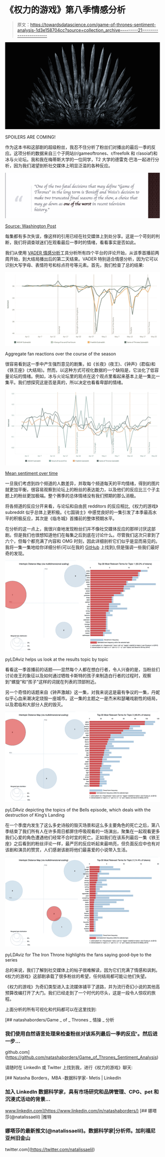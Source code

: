 # 《权力的游戏》第八季情感分析

> 原文：<https://towardsdatascience.com/game-of-thrones-sentiment-analysis-1d3e158704cc?source=collection_archive---------21----------------------->

![](img/2b5e5f30fb2bad26ddf85dd75335a7fd.png)

SPOILERS ARE COMING!

作为这本书和这部剧的超级粉丝，我忍不住分析了粉丝们对播出的最后一季的反应。这项分析的数据来自三个子网站(r/gameoftrones、r/freefolk 和 r/asoiaf)和冰与火论坛。我和我在梅蒂斯大学的一位同学，T2 大学的德雷克·巴洛一起进行分析，因为我们渴望剖析社交媒体上明显泛滥的各种反应。

![](img/aef246a14f487df30b285985a288a349.png)

[Source: Washington Post](https://www.washingtonpost.com/opinions/2019/05/20/game-thrones-season-episode-review-iron-throne-melts)

每集都有多次失误，像这样的引用已经在社交媒体上到处分享。这是一个苛刻的判断，我们将调查球迷们在观看最后一季时的情绪，看看事实是否如此。

我们从使用 [VADER 情感分析](https://github.com/cjhutto/vaderSentiment)工具分析所有四个平台的评论开始，从该季首播前两周开始，到大结局播出后的第二天结束。VADER 特别适合情感分析，因为它可以识别大写字母、表情符号和标点符号等元素。首先，我们检查了总的结果:

![](img/1a3c72f7c8d2ee4e6ee0a599ca528a31.png)

Aggregate fan reactions over the course of the season

很容易看到这一季中产生强烈意见的剧集，如《长夜》(夜王)、《钟声》(君临)和《铁王座》(大结局)。然而，以这种方式可视化数据的一个缺陷是，它淡化了低容量论坛的情绪。例如，冰与火论坛里的观点在这个观点里看起来基本上是一集比一集平。我们想探究这是否是真的，所以决定也看看卑鄙的情绪。

![](img/0568c95e721b33841470f9a082351922.png)

[Mean sentiment over time](https://public.tableau.com/profile/natasha1586#!/vizhome/GameofThronesSeason8SentimentAnalysis/GameofThronesSentimentAnalysis)

一旦我们考虑到四个频道的人数差异，并取每个频道每天的平均情绪，得到的图片就更加平衡，很容易观察到论坛上的粉丝的表达能力，以及他们的反应比三个子主题上的粉丝更加极端。整个赛季的总体情绪没有我们预期的那么消极。

将各频道的反应分开来看，与论坛和自由民 redditors 的反应相比,《权力的游戏》subreddit 似乎总体上更积极。《七国骑士》中感觉良好的一集引发了本季最高水平的积极反应，其次是《临冬城》首播前的整体预期水平。

在分析的这一点上，我很兴奋地发现粉丝们并不像社交媒体反应的那样讨厌这部剧。但是我们也很想知道他们在每集之后到底在讨论什么。尽管我们这次只拿到了六个，但每个都充满了内容和 OMG 时刻，因此详细剖析它们似乎是显而易见的。我将一集一集地给你详细分析(可以在我的 [GitHub](https://github.com/natashaborders/Game_of_Thrones_Sentiment_Analysis) 上找到),但是强调一些我们最好奇的发现。

![](img/831ce9698cffdeaf85325585a97aac2e.png)

pyLDAviz helps us look at the results topic by topic

看看这一季首播前的话题——显然每个人都在想白行者，令人兴奋的是，当粉丝们讨论夜王的象征以及如何通过牺牲卡斯特的孩子来制造白行者的过程时，观察到“螺旋”和“孩子”这样的词就在列表的顶部附近。

另一个奇怪的话题来自《钟声激越》这一集，对我来说这是最有争议的一集，丹妮似乎心血来潮决定烧毁一座城市。这一集的主题之一是杰米和瑟曦戏剧性的结局，以及君临和大部分人民的毁灭。

![](img/5ac10d31dc85de46c5e044f9e53f9353.png)

pyLDAviz depicting the topics of the Bells episode, which deals with the destruction of King’s Landing

在一个季度内发生了这么多史诗般的毁灭场景和这么多主要角色的死亡之后，第八季结束了我们所有人在许多周日都屏住呼吸观看的一场演出，聚集在一起观看更多我们心爱的角色遭遇他们经常不合时宜的死亡。正如我们在该系列最后一集《铁王座》之后看到的粉丝评论一样，最严厉的反应听起来最响亮，但负面反应中也有对该剧和演员的赞赏，人们感谢该剧将他们最喜爱的小说带入生活。

![](img/13d3924c19c00780d63386488ff195e9.png)

pyLDAviz for The Iron Throne highlights the fans saying good-bye to the series

总的来说，我们了解到社交媒体上的帖子很难解读，因为它们充满了情感和讽刺。《权力的游戏》这部剧承载了很多粉丝的希望，任何结局都可能让他们失望。

《权力的游戏》为奇幻类型进入主流媒体铺平了道路，并为流行奇幻小说的其他高预算改编打开了大门。我们已经走到了一个时代的尽头，这是一段令人惊叹的旅程。

上面分析的所有可视化和代码都可以在这里找到:

[](https://github.com/natashaborders/Game_of_Thrones_Sentiment_Analysis) [## natashaborders/Game _ of _ Thrones _ 情操 _ 分析

### 我们使用自然语言处理来检查粉丝对该系列最后一季的反应'。然后进一步…

github.com](https://github.com/natashaborders/Game_of_Thrones_Sentiment_Analysis) 

请随时在 LinkedIn 或 Twitter 上找到我，进行《权力的游戏》聊天:

 [## Natasha Borders，MBA -数据科学家- Metis | LinkedIn

### 加入 LinkedIn 数据科学家，具有市场研究和品牌管理、CPG、pet 和沉浸式活动的背景…

www.linkedin.com](https://www.linkedin.com/in/natashaborders/) [](https://twitter.com/natalissaelil) [## 娜塔莎(@natalissaelil) |推特

### 娜塔莎的最新推文(@natalissaelil)。数据科学家|分析师。加利福尼亚州旧金山

twitter.com](https://twitter.com/natalissaelil)